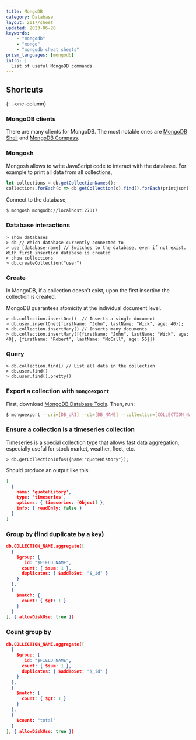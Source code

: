 ```yaml
---
title: MongoDB
category: Database
layout: 2017/sheet
updated: 2023-06-20
keywords:
    - "mongodb"
    - "mongo"
    - "mongodb cheat sheets"
prism_languages: [mongodb]
intro: |
  List of useful MongoDB commands
---
```


Shortcuts
---------
{: .-one-column}

### MongoDB clients

There are many clients for MongoDB. The most notable ones are [MongoDB Shell](https://www.mongodb.com/try/download/shell) and [MongoDB Compass](https://www.mongodb.com/products/compass).


### Mongosh

Mongosh allows to write JavaScript code to interact with the database. For example to print all data from all collections,

```javascript
let collections = db.getCollectionNames();
collections.forEach(c => db.getCollection(c).find().forEach(printjson));
```

Connect to the database,

```bash
$ mongosh mongodb://localhost:27017
```

### Database interactions

```mongodb
> show databases
> db // Which database currently connected to
> use [database-name] // Switches to the database, even if not exist. With first insertion database is created
> show collections
> db.createCollection("user")
```

### Create

In MongoDB, if a collection doesn't exist, upon the first insertion the collection is created.

MongoDB guarantees atomicity at the individual document level.

```mongodb
> db.collection.insertOne()  // Inserts a single document
> db.user.insertOne({firstName: "John", lastName: "Wick", age: 40});
> db.collection.insertMany() // Inserts many documents
> db.collection.insertMany([{firstName: "John", lastName: "Wick", age: 40}, {firstName: "Robert", lastName: "McCall", age: 55}])
```

### Query

```mongodb
> db.collection.find() // List all data in the collection
> db.user.find()
> db.user.find().pretty()
```

### Export a collection with `mongoexport`

First, download [MongoDB Database Tools](https://www.mongodb.com/try/download/database-tools). Then, run:

```bash
$ mongoexport --uri=[DB_URI] --db=[DB_NAME] --collection=[COLLECTION_NAME] --out=[PATH_FILE_NAME]
```

### Ensure a collection is a timeseries collection

Timeseries is a special collection type that allows fast data aggregation, especially useful for stock market, weather, fleet, etc.

```mongodb
> db.getCollectionInfos({name:"quoteHistory"});
```

Should produce an output like this:

```json
[
  {
    name: 'quoteHistory',
    type: 'timeseries',
    options: { timeseries: [Object] },
    info: { readOnly: false }
  }
]
```

### Group by (find duplicate by a key)

```json
db.COLLECTION_NAME.aggregate([
  {
    $group: {
      _id: "$FIELD_NAME",
      count: { $sum: 1 },
      duplicates: { $addToSet: "$_id" }
    }
  },
  {
    $match: {
      count: { $gt: 1 }
    }
  }
], { allowDiskUse: true })
```

### Count group by

```json
db.COLLECTION_NAME.aggregate([
  {
    $group: {
      _id: "$FIELD_NAME",
      count: { $sum: 1 },
      duplicates: { $addToSet: "$_id" }
    }
  },
  {
    $match: {
      count: { $gt: 1 }
    }
  },
  {
    $count: "total"
  }
], { allowDiskUse: true })
```

